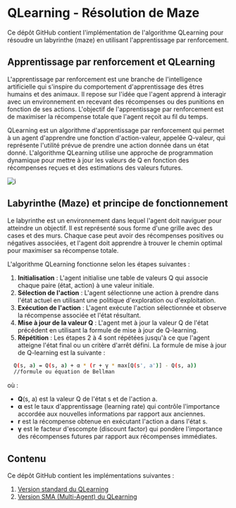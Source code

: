 # QLearning - Résolution de Maze
Ce dépôt GitHub contient l'implémentation de l'algorithme QLearning pour résoudre un labyrinthe (maze) en utilisant l'apprentissage par renforcement. 

## Apprentissage par renforcement et QLearning
L'apprentissage par renforcement est une branche de l'intelligence artificielle qui s'inspire du comportement d'apprentissage des êtres humains et des animaux. Il repose sur l'idée que l'agent apprend à interagir avec un environnement en recevant des récompenses ou des punitions en fonction de ses actions. L'objectif de l'apprentissage par renforcement est de maximiser la récompense totale que l'agent reçoit au fil du temps.

QLearning est un algorithme d'apprentissage par renforcement qui permet à un agent d'apprendre une fonction d'action-valeur, appelée Q-valeur, qui représente l'utilité prévue de prendre une action donnée dans un état donné. L'algorithme QLearning utilise une approche de programmation dynamique pour mettre à jour les valeurs de Q en fonction des récompenses reçues et des estimations des valeurs futures.

![i](https://github.com/HOUD-FatimaEzzahra/QLearning-Implementation-using-MAS/blob/main/src/main/java/ma/enset/fatiza/img/QLearning.png)


## Labyrinthe (Maze) et principe de fonctionnement

Le labyrinthe est un environnement dans lequel l'agent doit naviguer pour atteindre un objectif. Il est représenté sous forme d'une grille avec des cases et des murs. Chaque case peut avoir des récompenses positives ou négatives associées, et l'agent doit apprendre à trouver le chemin optimal pour maximiser sa récompense totale.

L'algorithme QLearning fonctionne selon les étapes suivantes :

1. **Initialisation** : L'agent initialise une table de valeurs Q qui associe chaque paire (état, action) à une valeur initiale.
2. **Sélection de l'action** : L'agent sélectionne une action à prendre dans l'état actuel en utilisant une politique d'exploration ou d'exploitation.
3. **Exécution de l'action** : L'agent exécute l'action sélectionnée et observe la récompense associée et l'état résultant.
4. **Mise à jour de la valeur Q** : L'agent met à jour la valeur Q de l'état précédent en utilisant la formule de mise à jour de Q-learning.
5. **Répétition** : Les étapes 2 à 4 sont répétées jusqu'à ce que l'agent atteigne l'état final ou un critère d'arrêt défini.
La formule de mise à jour de Q-learning est la suivante :

```bash
  Q(s, a) = Q(s, a) + α * (r + γ * max[Q(s', a')] - Q(s, a))
  //formule ou équation de Bellman
```
où :

- **Q**(s, a) est la valeur Q de l'état s et de l'action a.
- **α** est le taux d'apprentissage (learning rate) qui contrôle l'importance accordée aux nouvelles informations par rapport aux anciennes.
- **r** est la récompense obtenue en exécutant l'action a dans l'état s.
- **γ** est le facteur d'escompte (discount factor) qui pondère l'importance des récompenses futures par rapport aux récompenses immédiates.

## Contenu 
Ce dépôt GitHub contient les implémentations suivantes :
1. [Version standard du QLearning](https://github.com/HOUD-FatimaEzzahra/QLearning-Implementation-using-MAS/tree/main/src/main/java/ma/enset/fatiza/version1)
2. [Version SMA (Multi-Agent) du QLearning](https://github.com/HOUD-FatimaEzzahra/QLearning-Implementation-using-MAS/tree/main/src/main/java/ma/enset/fatiza/version2_sma)

